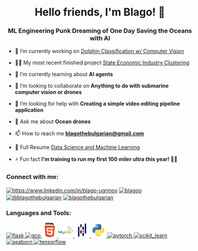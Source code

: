 <h1 align="center">Hello friends, I'm Blago! 👋</h1>
<h3 align="center">ML Engineering Punk Dreaming of One Day Saving the Oceans with AI</h3>

- 🐬 I’m currently working on [Dolphin Classification w/ Computer Vision](https://github.com/blagothebulgarian/dolphin-classification-CV)

- 👨‍💻 My most recent finished project [State Economic Industry Clustering](https://github.com/blagothebulgarian/State-Industry-Economic-Crisis-Modeling)

- 🌱 I’m currently learning about **AI agents**

- 👯 I’m looking to collaborate on **Anything to do with submarine computer vision or drones**

- 🤝 I’m looking for help with **Creating a simple video editing pipeline application**

- 💬 Ask me about **Ocean drones**

- 📫 How to reach me **blagothebulgarian@gmail.com**

- 📄 Full Resume [Data Science and Machine Learning](https://github.com/blagothebulgarian/blagothebulgarian/blob/main/Blago%20Resume%20.pdf)

- ⚡ Fun fact **I'm training to run my first 100 miler ultra this year! 🏃‍♂️**

<h3 align="left">Connect with me:</h3>
<p align="left">
<a href="https://linkedin.com/in/https://www.linkedin.com/in/blago-ugrinov" target="blank"><img align="center" src="https://raw.githubusercontent.com/rahuldkjain/github-profile-readme-generator/master/src/images/icons/Social/linked-in-alt.svg" alt="https://www.linkedin.com/in/blago-ugrinov" height="30" width="40" /></a>
<a href="https://kaggle.com/blagoo" target="blank"><img align="center" src="https://raw.githubusercontent.com/rahuldkjain/github-profile-readme-generator/master/src/images/icons/Social/kaggle.svg" alt="blagoo" height="30" width="40" /></a>
<a href="https://medium.com/@blagothebulgarian" target="blank"><img align="center" src="https://raw.githubusercontent.com/rahuldkjain/github-profile-readme-generator/master/src/images/icons/Social/medium.svg" alt="@blagothebulgarian" height="30" width="40" /></a>
<a href="https://www.hackerrank.com/blagothebulgarian" target="blank"><img align="center" src="https://raw.githubusercontent.com/rahuldkjain/github-profile-readme-generator/master/src/images/icons/Social/hackerrank.svg" alt="blagothebulgarian" height="30" width="40" /></a>
</p>

<h3 align="left">Languages and Tools:</h3>
<p align="left"> <a href="https://flask.palletsprojects.com/" target="_blank" rel="noreferrer"> <img src="https://www.vectorlogo.zone/logos/pocoo_flask/pocoo_flask-icon.svg" alt="flask" width="40" height="40"/> </a> <a href="https://cloud.google.com" target="_blank" rel="noreferrer"> <img src="https://www.vectorlogo.zone/logos/google_cloud/google_cloud-icon.svg" alt="gcp" width="40" height="40"/> </a> <a href="https://www.w3.org/html/" target="_blank" rel="noreferrer"> <img src="https://raw.githubusercontent.com/devicons/devicon/master/icons/html5/html5-original-wordmark.svg" alt="html5" width="40" height="40"/> </a> <a href="https://www.mysql.com/" target="_blank" rel="noreferrer"> <img src="https://raw.githubusercontent.com/devicons/devicon/master/icons/mysql/mysql-original-wordmark.svg" alt="mysql" width="40" height="40"/> </a> <a href="https://pandas.pydata.org/" target="_blank" rel="noreferrer"> <img src="https://raw.githubusercontent.com/devicons/devicon/2ae2a900d2f041da66e950e4d48052658d850630/icons/pandas/pandas-original.svg" alt="pandas" width="40" height="40"/> </a> <a href="https://www.python.org" target="_blank" rel="noreferrer"> <img src="https://raw.githubusercontent.com/devicons/devicon/master/icons/python/python-original.svg" alt="python" width="40" height="40"/> </a> <a href="https://pytorch.org/" target="_blank" rel="noreferrer"> <img src="https://www.vectorlogo.zone/logos/pytorch/pytorch-icon.svg" alt="pytorch" width="40" height="40"/> </a> <a href="https://scikit-learn.org/" target="_blank" rel="noreferrer"> <img src="https://upload.wikimedia.org/wikipedia/commons/0/05/Scikit_learn_logo_small.svg" alt="scikit_learn" width="40" height="40"/> </a> <a href="https://seaborn.pydata.org/" target="_blank" rel="noreferrer"> <img src="https://seaborn.pydata.org/_images/logo-mark-lightbg.svg" alt="seaborn" width="40" height="40"/> </a> <a href="https://www.tensorflow.org" target="_blank" rel="noreferrer"> <img src="https://www.vectorlogo.zone/logos/tensorflow/tensorflow-icon.svg" alt="tensorflow" width="40" height="40"/> </a> </p>
